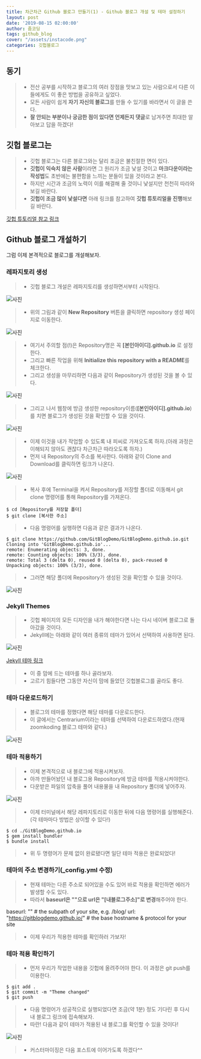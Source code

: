 ```yaml
---
title: 차근차근 Github 블로그 만들기(1) - Github 블로그 개설 및 테마 설정하기
layout: post
date: '2019-08-15 02:00:00'
author: 줌코딩
tags: github_blog
cover: "/assets/instacode.png"
categories: 깃헙블로그
---
```


## 동기

>* 전산 공부를 시작하고 블로그의 여러 장점을 맛보고 있는 사람으로서 다른 이들에게도 이 좋은 방법을 공유하고 싶었다.
>* 모든 사람이 쉽게 **자기 자신의 블로그**를 만들 수 있기를 바라면서 이 글을 쓴다.
>* **잘 안되는 부분이나 궁금한 점이 있다면 언제든지 댓글**로 남겨주면 최대한 알아보고 답을 하겠다!

## 깃헙 블로그는

>* 깃헙 블로그는 다른 블로그와는 달리 조금은 불친절한 면이 있다.
>* **깃헙이 익숙치 않은 사람**이라면 그 원리가 조금 낯설 것이고 **마크다운이라는 작성법**도 초반에는 불편함을 느끼는 분들이 있을 것이라고 본다.
>* 하지만 시간과 조금의 노력이 이를 해결해 줄 것이니 낯설지만 천천히 따라와보길 바란다.
>* **깃헙이 조금 많이 낯설다면** 아래 링크를 참고하여 **깃헙 튜토리얼을 진행**해보길 바란다.

[깃헙 튜토리얼 참고 링크](https://zoomkoding.github.io/git/2018/04/04/Git-tutorial.html)

## Github 블로그 개설하기

그럼 이제 본격적으로 블로그를 개설해보자.

### 레파지토리 생성

>* 깃헙 블로그 개설은 레파지토리를 생성하면서부터 시작된다.

![사진](https://raw.githubusercontent.com/zoomKoding/zoomKoding.github.io/source/assets/_posts/gitblog1-1.png)

>* 위의 그림과 같이 **New Repository** 버튼을 클릭하면 repository 생성 페이지로 이동한다.

![사진](https://raw.githubusercontent.com/zoomKoding/zoomKoding.github.io/source/assets/_posts/gitblog1-2.png)

>* 여기서 주의할 점(!)은 Repository명은 꼭 **\[본인아이디\].github.io** 로 설정한다.
>* 그리고 빠른 작업을 위해 **Initialize this repository with a README**를 체크한다.
>* 그리고 생성을 마무리하면 다음과 같이 Repository가 생성된 것을 볼 수 있다.

![사진](https://raw.githubusercontent.com/zoomKoding/zoomKoding.github.io/source/assets/_posts/gitblog1-3.png)

>* 그리고 나서 웹창에 방금 생성한 repository이름(**\[본인아이디\].github.io**)를 치면 블로그가 생성된 것을 확인할 수 있을 것이다.

![사진](https://raw.githubusercontent.com/zoomKoding/zoomKoding.github.io/source/assets/_posts/gitblog1-4.png)

>* 이제 이것을 내가 작업할 수 있도록 내 피씨로 가져오도록 하자.(아래 과정은 이해되지 않아도 괜찮다 차근차근 따라오도록 하자.)
>* 먼저 내 Repository의 주소를 복사한다. 아래와 같이 Clone and Download를 클릭하면 링크가 나온다.

![사진](https://raw.githubusercontent.com/zoomKoding/zoomKoding.github.io/source/assets/_posts/gitblog1-5.png)

>* 복사 후에 Terminal을 켜서 Repository를 저장할 폴더로 이동해서 git clone 명령어를 통해 Repository를 가져온다.

    $ cd [Repository를 저장할 폴더]
    $ git clone [복사한 주소]

>* 다음 명령어를 실행하면 다음과 같은 결과가 나온다.

    $ git clone https://github.com/GitBlogDemo/GitBlogDemo.github.io.git
    Cloning into 'GitBlogDemo.github.io'...
    remote: Enumerating objects: 3, done.
    remote: Counting objects: 100% (3/3), done.
    remote: Total 3 (delta 0), reused 0 (delta 0), pack-reused 0
    Unpacking objects: 100% (3/3), done.

>* 그러면 해당 폴더에 Repository가 생성된 것을 확인할 수 있을 것이다.

![사진](https://raw.githubusercontent.com/zoomKoding/zoomKoding.github.io/source/assets/_posts/gitblog1-6.png)

### Jekyll Themes

>* 깃헙 페이지의 모든 디자인을 내가 해야한다면 나는 다시 네이버 블로그로 돌아갔을 것이다.
>* Jekyll에는 아래와 같이 여러 종류의 테마가 있어서 선택하여 사용하면 된다.

![사진](https://raw.githubusercontent.com/zoomKoding/zoomKoding.github.io/source/assets/_posts/gitblog1-7.png)

[Jekyll 테마 링크](http://jekyllthemes.org/)

>* 이 중 맘에 드는 테마를 하나 골라보자.
>* 고르기 힘들다면 그동안 자신이 맘에 들었던 깃헙블로그를 골라도 좋다.

### 테마 다운로드하기

>* 블로그의 테마를 정했다면 해당 테마를 다운로드한다.
>* 이 글에서는 Centrarium이라는 테마를 선택하여 다운로드하였다.(현재 zoomkoding 블로그 테마와 같다.)

![사진](https://raw.githubusercontent.com/zoomKoding/zoomKoding.github.io/source/assets/_posts/gitblog1-8.png)

### 테마 적용하기

>* 이제 본격적으로 내 블로그에 적용시켜보자.
>* 아까 만들어놨던 내 블로그용 Repository에 방금 테마를 적용시켜야한다.
>* 다운받은 파일의 압축을 풀어 내용물을 내 Repository 폴더에 넣어주자.

![사진](https://raw.githubusercontent.com/zoomKoding/zoomKoding.github.io/source/assets/_posts/gitblog1-9.png)

>* 이제 터미널에서 해당 레파지토리로 이동한 뒤에 다음 명령어를 실행해준다.(각 테마마다 방법은 상이할 수 있다!)

    $ cd ./GitBlogDemo.github.io
    $ gem install bundler
    $ bundle install

>* 위 두 명령어가 문제 없이 완료됐다면 일단 테마 적용은 완료되었다!

### 테마의 주소 변경하기(_config.yml 수정)

>* 현재 테마는 다른 주소로 되어있을 수도 있어 바로 적용을 확인하면 에러가 발생할 수도 있다.
>* 따라서 **baseurl은 ""으로 url은 "\[내블로그주소\]"로 변경**해주어야 한다.

baseurl: "" # the subpath of your site, e.g. /blog/
url: "https://gitblogdemo.github.io/" # the base hostname & protocol for your site

>* 이제 우리가 적용한 테마를 확인하러 가보자!

### 테마 적용 확인하기

>* 먼저 우리가 작업한 내용을 깃헙에 올려주어야 한다. 이 과정은 git push를 이용한다.

    $ git add .
    $ git commit -m "Theme changed"
    $ git push

>* 다음 명령어가 성공적으로 실행되었다면 조금(약 1분) 정도 기다린 후 다시 내 블로그 링크에 접속해보자.
>* 따란! 다음과 같이 테마가 적용된 내 블로그를 확인할 수 있을 것이다!

![사진](https://raw.githubusercontent.com/zoomKoding/zoomKoding.github.io/source/assets/_posts/gitblog1-10.png)

>* 커스터마이징은 다음 포스트에 이어가도록 하겠다^^
